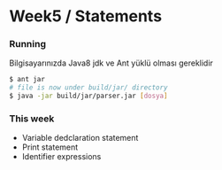 # Week5 / Statements

### Running
Bilgisayarınızda Java8 jdk ve Ant yüklü olması gereklidir
```bash
$ ant jar
# file is now under build/jar/ directory
$ java -jar build/jar/parser.jar [dosya]
```

### This week
- Variable dedclaration statement
- Print statement
- Identifier expressions